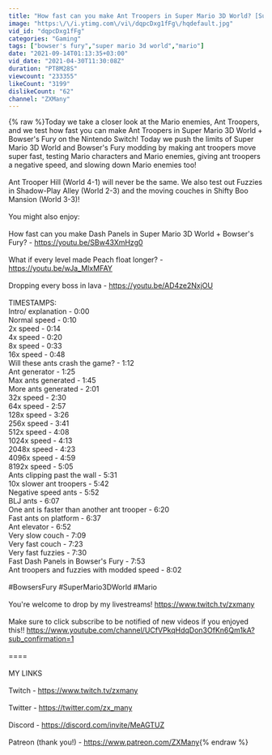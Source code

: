 ```yaml
---
title: "How fast can you make Ant Troopers in Super Mario 3D World? [Super Mario 3D World modding]"
image: "https:\/\/i.ytimg.com\/vi\/dqpcDxg1fFg\/hqdefault.jpg"
vid_id: "dqpcDxg1fFg"
categories: "Gaming"
tags: ["bowser's fury","super mario 3d world","mario"]
date: "2021-09-14T01:13:35+03:00"
vid_date: "2021-04-30T11:30:08Z"
duration: "PT8M28S"
viewcount: "233355"
likeCount: "3199"
dislikeCount: "62"
channel: "ZXMany"
---
```

{% raw %}Today we take a closer look at the Mario enemies, Ant Troopers, and we test how fast you can make Ant Troopers in Super Mario 3D World + Bowser's Fury on the Nintendo Switch! Today we push the limits of Super Mario 3D World and Bowser's Fury modding by making ant troopers move super fast, testing Mario characters and Mario enemies, giving ant troopers a negative speed, and slowing down Mario enemies too!<br /><br />Ant Trooper Hill (World 4-1) will never be the same. We also test out Fuzzies in Shadow-Play Alley (World 2-3) and the moving couches in Shifty Boo Mansion (World 3-3)!<br /><br />You might also enjoy:<br /><br />How fast can you make Dash Panels in Super Mario 3D World + Bowser's Fury? - <a rel="nofollow" target="blank" href="https://youtu.be/SBw43XmHzg0">https://youtu.be/SBw43XmHzg0</a><br /><br />What if every level made Peach float longer? - <a rel="nofollow" target="blank" href="https://youtu.be/wJa_MlxMFAY">https://youtu.be/wJa_MlxMFAY</a><br /><br />Dropping every boss in lava - <a rel="nofollow" target="blank" href="https://youtu.be/AD4ze2NxjOU">https://youtu.be/AD4ze2NxjOU</a><br /><br />TIMESTAMPS:<br />Intro/ explanation - 0:00<br />Normal speed - 0:10<br />2x speed - 0:14<br />4x speed - 0:20<br />8x speed - 0:33<br />16x speed - 0:48<br />Will these ants crash the game? - 1:12<br />Ant generator - 1:25<br />Max ants generated - 1:45<br />More ants generated - 2:01<br />32x speed - 2:30<br />64x speed - 2:57<br />128x speed - 3:26<br />256x speed - 3:41<br />512x speed - 4:08<br />1024x speed - 4:13<br />2048x speed - 4:23<br />4096x speed - 4:59<br />8192x speed - 5:05<br />Ants clipping past the wall - 5:31<br />10x slower ant troopers - 5:42<br />Negative speed ants - 5:52<br />BLJ ants - 6:07<br />One ant is faster than another ant trooper - 6:20<br />Fast ants on platform - 6:37<br />Ant elevator - 6:52<br />Very slow couch - 7:09<br />Very fast couch - 7:23<br />Very fast fuzzies - 7:30<br />Fast Dash Panels in Bowser's Fury - 7:53<br />Ant troopers and fuzzies with modded speed - 8:02<br /><br />#BowsersFury #SuperMario3DWorld #Mario<br /><br />You're welcome to drop by my livestreams! <a rel="nofollow" target="blank" href="https://www.twitch.tv/zxmany">https://www.twitch.tv/zxmany</a><br /><br />Make sure to click subscribe to be notified of new videos if you enjoyed this!! <a rel="nofollow" target="blank" href="https://www.youtube.com/channel/UCfVPkqHdqDon3OfKn6Qm1kA?sub_confirmation=1">https://www.youtube.com/channel/UCfVPkqHdqDon3OfKn6Qm1kA?sub_confirmation=1</a><br /><br />====<br /><br />MY LINKS<br /><br />Twitch - <a rel="nofollow" target="blank" href="https://www.twitch.tv/zxmany">https://www.twitch.tv/zxmany</a><br /><br />Twitter - <a rel="nofollow" target="blank" href="https://twitter.com/zx_many">https://twitter.com/zx_many</a><br /><br />Discord - <a rel="nofollow" target="blank" href="https://discord.com/invite/MeAGTUZ">https://discord.com/invite/MeAGTUZ</a><br /><br />Patreon (thank you!) - <a rel="nofollow" target="blank" href="https://www.patreon.com/ZXMany">https://www.patreon.com/ZXMany</a>{% endraw %}
